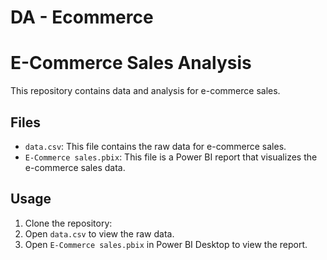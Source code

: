 # DA - Ecommerce
 # E-Commerce Sales Analysis

This repository contains data and analysis for e-commerce sales.

## Files

- `data.csv`: This file contains the raw data for e-commerce sales.
- `E-Commerce sales.pbix`: This file is a Power BI report that visualizes the e-commerce sales data.

## Usage

1. Clone the repository:
2. Open `data.csv` to view the raw data.
3. Open `E-Commerce sales.pbix` in Power BI Desktop to view the report.
